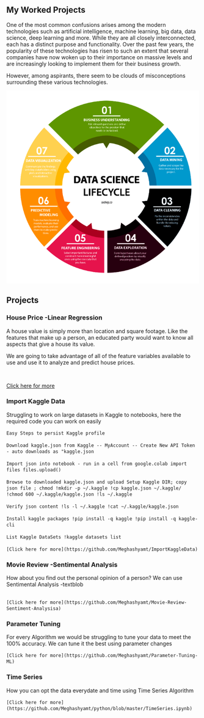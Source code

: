 ## My Worked Projects

One of the most common confusions arises among the modern technologies such as artificial intelligence, machine learning, big data, data science, deep learning and more. While they are all closely interconnected, each has a distinct purpose and functionality. Over the past few years, the popularity of these technologies has risen to such an extent that several companies have now woken up to their importance on massive levels and are increasingly looking to implement them for their business growth.

However, among aspirants, there seem to be clouds of misconceptions surrounding these various technologies.

![DataScience Life Cycle](DScycle.png)

## Projects

### House Price -Linear Regression
A house value is simply more than location and square footage. Like the features that make up a person, an educated party would want to know all aspects that give a house its value.

We are going to take advantage of all of the feature variables available to use and use it to analyze and predict house prices.


``` 


```
[Click here for more](https://github.com/Meghashyamt/House-price)

### Import Kaggle Data
Struggling to work on large datasets in Kaggle to notebooks, here the required code you can work on easily
 
```
Easy Steps to persist Kaggle profile

Download kaggle.json from Kaggle -- MyAccount -- Create New API Token - auto downloads as "kaggle.json

Import json into notebook - run in a cell from google.colab import files files.upload()

Browse to downloaded kaggle.json and upload Setup Kaggle DIR; copy json file ; chmod !mkdir -p ~/.kaggle !cp kaggle.json ~/.kaggle/ !chmod 600 ~/.kaggle/kaggle.json !ls ~/.kaggle

Verify json content !ls -l ~/.kaggle !cat ~/.kaggle/kaggle.json

Install kaggle packages !pip install -q kaggle !pip install -q kaggle-cli

List Kaggle DataSets !kaggle datasets list

[Click here for more](https://github.com/Meghashyamt/ImportKaggleData)
```

### Movie Review -Sentimental Analysis
How about you find out the personal opinion of a person? We can use Sentimental Analysis -textblob

```

[Click here for more](https://github.com/Meghashyamt/Movie-Review-Sentiment-Analysisa)
```
### Parameter Tuning
For every Algorithm we would be struggling to tune your data to meet the 100% accuracy.
We can tune it the best using parameter changes
```
[Click here for more](https://github.com/Meghashyamt/Parameter-Tuning-ML)
```

### Time Series
How you can opt the data everydate and time using Time Series Algorithm

```
[Click here for more](https://github.com/Meghashyamt/python/blob/master/TimeSeries.ipynb)
```

